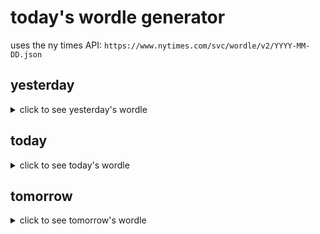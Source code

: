 # today's wordle generator

uses the ny times API: `https://www.nytimes.com/svc/wordle/v2/YYYY-MM-DD.json`

## yesterday

<details>
    <summary>click to see yesterday's wordle</summary>

    flare

</details>

## today

<details>
    <summary>click to see today's wordle</summary>

    trade

</details>

## tomorrow

<details>
    <summary>click to see tomorrow's wordle</summary>

    limit

</details>
